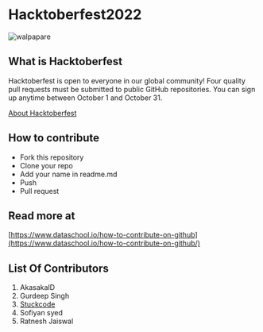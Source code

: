 # Hacktoberfest2022
![walpapare](https://user-images.githubusercontent.com/42824788/193396931-cc81f2cb-b844-4622-8667-101037dd846d.jpg)

## What is Hacktoberfest

Hacktoberfest is open to everyone in our global community! Four quality pull requests must be submitted to public GitHub repositories. You can sign up anytime between October 1 and October 31.

[About Hacktoberfest](https://hacktoberfest.com/about/)

## How to contribute

- Fork this repository
- Clone your repo
- Add your name in readme.md
- Push
- Pull request

## Read more at

[https://www.dataschool.io/how-to-contribute-on-github](https://www.dataschool.io/how-to-contribute-on-github/)

## List Of Contributors

1. AkasakaID
2. Gurdeep Singh
3. [Stuckcode](https://stuckcode.com)
4. Sofiyan syed
5. Ratnesh Jaiswal
